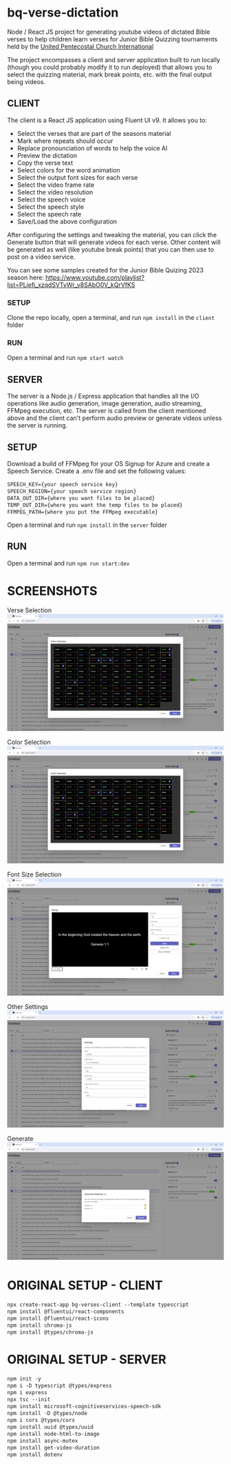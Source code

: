 # bq-verse-dictation
Node / React JS project for generating youtube videos of dictated Bible verses to help children
learn verses for Junior Bible Quizzing tournaments held by the 
[United Pentecostal Church International](https://www.najbq.com/)

The project encompasses a client and server application built to run locally (though you could probably
modify it to run deployed) that allows you to select the quizzing material, mark break points, etc.
with the final output being videos.

## CLIENT
The client is a React JS application using Fluent UI v9. It allows you to:
- Select the verses that are part of the seasons material
- Mark where repeats should occur
- Replace pronounciation of words to help the voice AI
- Preview the dictation
- Copy the verse text
- Select colors for the word animation
- Select the output font sizes for each verse
- Select the video frame rate
- Select the video resolution
- Select the speech voice
- Select the speech style
- Select the speech rate
- Save/Load the above configuration

After configuring the settings and tweaking the material, you can click the Generate button that will
generate videos for each verse.  Other content will be generated as well (like youtube break points)
that you can then use to post on a video service.

You can see some samples created for the Junior Bible Quizing 2023 season here:
https://www.youtube.com/playlist?list=PLiefi_xzqdSVTyWr_v8SAbO0V_kQrVfKS

### SETUP
Clone the repo locally, open a terminal, and run `npm install` in the `client` folder

### RUN
Open a terminal and run `npm start watch`

## SERVER
The server is a Node.js / Express application that handles all the I/O operations like audio generation,
image generation, audio streaming, FFMpeg execution, etc.  The server is called from the client mentioned
above and the client can't perform audio preview or generate videos unless the server is running.

## SETUP
Download a build of FFMpeg for your OS
Signup for Azure and create a Speech Service.
Create a .env file and set the following values:
```
SPEECH_KEY={your speech service key}
SPEECH_REGION={your speech service region}
DATA_OUT_DIR={where you want files to be placed}
TEMP_OUT_DIR={where you want the temp files to be placed}
FFMPEG_PATH={where you put the FFMpeg executable}
```

Open a terminal and run `npm install` in the `server` folder

## RUN
Open a terminal and run `npm run start:dev`

# SCREENSHOTS
Verse Selection
![Verse Selection](https://github.com/wnbittle/bq-verse-dictation/blob/main/screenshots/client-color-selection.png)

Color Selection
![Color Selection](https://github.com/wnbittle/bq-verse-dictation/blob/main/screenshots/client-color-selection.png)

Font Size Selection
![Font Size Selection](https://github.com/wnbittle/bq-verse-dictation/blob/main/screenshots/client-font-size-selection.png)

Other Settings
![Other Settings](https://github.com/wnbittle/bq-verse-dictation/blob/main/screenshots/client-other-settings.png)

Generate
![Generate](https://github.com/wnbittle/bq-verse-dictation/blob/main/screenshots/client-generate.png)


# ORIGINAL SETUP - CLIENT

```shell
npx create-react-app bg-verses-client --template typescript
npm install @fluentui/react-components
npm install @fluentui/react-icons
npm install chroma-js
npm install @types/chroma-js
```

# ORIGINAL SETUP - SERVER

```shell
npm init -y
npm i -D typescript @types/express
npm i express
npx tsc --init
npm install microsoft-cognitiveservices-speech-sdk
npm install -D @types/node
npm i cors @types/cors
npm install uuid @types/uuid
npm install node-html-to-image
npm install async-mutex
npm install get-video-duration
npm install dotenv
```